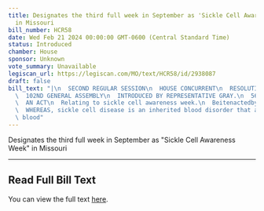 ```yaml
---
title: Designates the third full week in September as 'Sickle Cell Awareness Week'
  in Missouri
bill_number: HCR58
date: Wed Feb 21 2024 00:00:00 GMT-0600 (Central Standard Time)
status: Introduced
chamber: House
sponsor: Unknown
vote_summary: Unavailable
legiscan_url: https://legiscan.com/MO/text/HCR58/id/2938087
draft: false
bill_text: "|\n  SECOND REGULAR SESSION\n  HOUSE CONCURRENT\n  RESOLUTION NO. 58\n\
  \  102ND GENERAL ASSEMBLY\n  INTRODUCED BY REPRESENTATIVE GRAY.\n  5691H.01I DANARADEMANMILLER,ChiefClerk\n\
  \  AN ACT\n  Relating to sickle cell awareness week.\n  BeitenactedbytheGeneralAssemblyofthestateofMissouri,asfollows:\n\
  \  WHEREAS, sickle cell disease is an inherited blood disorder that affects red\
  \ blood"
---
```

Designates the third full week in September as "Sickle Cell Awareness Week" in Missouri

---

## Read Full Bill Text

You can view the full text [here](https://legiscan.com/MO/text/HCR58/id/2938087).
